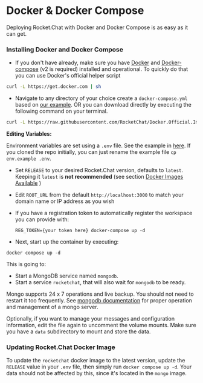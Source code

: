 # Docker & Docker Compose

Deploying Rocket.Chat with Docker and Docker Compose is as easy as it can get.

### Installing Docker and Docker Compose

* If you don't have already, make sure you have [Docker](https://docs.docker.com/install) and [Docker-compose](https://docs.docker.com/compose/install/) (v2 is required) installed and operational. To quickly do that you can use Docker's official helper script

```bash
curl -L https://get.docker.com | sh
```

* Navigate to any directory of your choice create a `docker-compose.yml` based on [our example](https://github.com/RocketChat/Docker.Official.Image/blob/master/compose.yml). OR you can download directly by executing the following command on your terminal.

```bash
curl -L https://raw.githubusercontent.com/RocketChat/Docker.Official.Image/master/compose.yml -O
```

**Editing Variables:**

Environment variables are set using a `.env` file. See the example in [here](https://github.com/RocketChat/Docker.Official.Image/blob/master/env.example). If you cloned the repo initially, you can just rename the example file `cp env.example .env`.&#x20;

* Set `RELEASE` to your desired Rocket.Chat version, defaults to `latest`. Keeping it `latest` is **not recommended** (see section [Docker Images Available](docker-containers/available-images.md) )
* Edit `ROOT_URL` from the default `http://localhost:3000` to match your domain name or IP address as you wish
*   If you have a registration token to automatically register the workspace you can provide with:

    ```
    REG_TOKEN={your token here} docker-compose up -d
    ```
* Next, start up the container by executing:

```
docker compose up -d
```

This is going to:

* Start a MongoDB service named `mongodb`.
* Start a service `rocketchat`, that will also wait for `mongodb` to be ready.

Mongo supports 24 x 7 operations and live backup. You should not need to restart it too frequently. See [mongodb documentation](https://docs.mongodb.org/manual/) for proper operation and management of a mongo server.

Optionally, if you want to manage your messages and configuration information, edit the file again to uncomment the volume mounts. Make sure you have a `data` subdirectory to mount and store the data.

### Updating Rocket.Chat Docker Image

To update the `rocketchat` docker image to the latest version, update the `RELEASE` value in your `.env` file, then simply run `docker compose up -d`. Your data should not be affected by this, since it's located in the `mongo` image.
